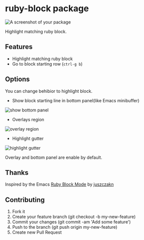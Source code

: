 # ruby-block package

![A screenshot of your package](http://cl.ly/image/194216251H3v/ruby-block.gif)

Highlight matching ruby block.

## Features
- Highlight matching ruby block
- Go to block starting row (`ctrl-g b`)

## Options
You can change behibior to highlight block.

- Show block starting line in bottom panel(like Emacs minibuffer)

![show bottom panel](http://cl.ly/image/0d081N2t2p0f/Image%202015-01-16%20at%201.05.32%20%E5%8D%88%E5%89%8D.png)

- Overlays region 

![overlay region](http://cl.ly/image/1v3N0F1R3B15/test_rb_-__Users_hakutoitoi__atom_packages_ruby-block_-_Atom.png)

- Highlight gutter 

![highlight gutter](http://cl.ly/image/1x0g1e291k0v/Image%202015-01-16%20at%201.03.15%20%E5%8D%88%E5%89%8D.png)

Overlay and bottom panel are enable by default.

## Thanks
Inspired by the Emacs [Ruby Block Mode](https://github.com/juszczakn/ruby-block) by [juszczakn](https://github.com/juszczakn)

## Contributing
1. Fork it
2. Create your feature branch (git checkout -b my-new-feature)
3. Commit your changes (git commit -am 'Add some feature')
4. Push to the branch (git push origin my-new-feature)
5. Create new Pull Request
